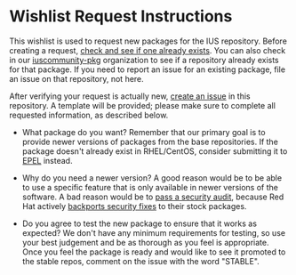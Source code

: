 # Wishlist Request Instructions

This wishlist is used to request new packages for the IUS repository.  Before
creating a request, [check and see if one already exists][issues].  You can
also check in our [iuscommunity-pkg][iuscommunity-pkg] organization to see if a
repository already exists for that package.  If you need to report an issue for
an existing package, file an issue on that repository, not here.

After verifying your request is actually new, [create an issue][create] in this
repository.  A template will be provided; please make sure to complete all
requested information, as described below.

- What package do you want?  Remember that our primary goal is to provide newer
versions of packages from the base repositories.  If the package doesn't
already exist in RHEL/CentOS, consider submitting it to [EPEL][epel] instead.

- Why do you need a newer version?  A good reason would be to be able to use a
specific feature that is only available in newer versions of the software.  A
bad reason would be to [pass a security audit][pci], because Red Hat actively
[backports security fixes][backporting] to their stock packages.

- Do you agree to test the new package to ensure that it works as expected?  We
don't have any minimum requirements for testing, so use your best judgement and
be as thorough as you feel is appropriate.  Once you feel the package is ready
and would like to see it promoted to the stable repos, comment on the issue
with the word "STABLE".

[issues]: https://github.com/iuscommunity/wishlist/issues?q=is%3Aissue
[iuscommunity-pkg]: https://github.com/iuscommunity-pkg
[create]: https://github.com/iuscommunity/wishlist/issues/new
[epel]: https://fedoraproject.org/wiki/EPEL
[pci]: https://ius.io/FAQs/#should-i-use-ius-so-i-can-pass-pci-or-other-security-audits
[backporting]: https://access.redhat.com/security/updates/backporting
